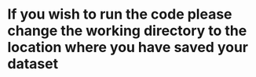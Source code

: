 # If you wish to run the code please change the working directory to the location where you have saved your dataset
